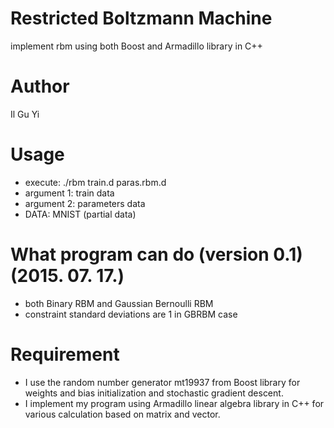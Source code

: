 # Restricted Boltzmann Machine
implement rbm using both Boost and Armadillo library in C++

# Author
Il Gu Yi


# Usage
- execute: ./rbm train.d paras.rbm.d
- argument 1: train data
- argument 2: parameters data
- DATA: MNIST (partial data) 


# What program can do (version 0.1) (2015. 07. 17.)
- both Binary RBM and Gaussian Bernoulli RBM
- constraint standard deviations are 1 in GBRBM case



# Requirement
- I use the random number generator mt19937 from Boost library
for weights and bias initialization and stochastic gradient descent.
- I implement my program using Armadillo linear algebra library in C++
for various calculation based on matrix and vector.



